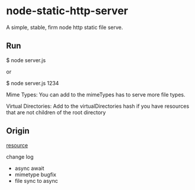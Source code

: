 node-static-http-server
=======================

A simple, stable, firm node http static file serve.

## Run
$ node server.js

or

$ node server.js 1234


Mime Types:
You can add to the mimeTypes has to serve more file types.

Virtual Directories:
Add to the virtualDirectories hash if you have resources that are not children of the root directory

## Origin

[resource](https://github.com/jwanga/node-static-http-server)

change log

- async await 
- mimetype bugfix 
- file sync to async 